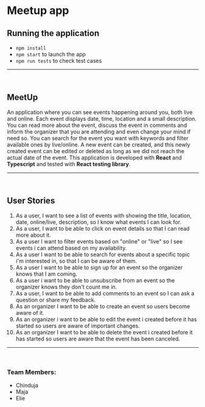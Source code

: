 # Meetup app

## Running the application

- `npm install`
- `npm start` to launch the app
- `npm run tests` to check test cases

<hr>
<br>

## MeetUp

An application where you can see events happening around you, both live and online. Each event displays date, time, location and a small description. You can read more about the event, discuss the event in comments and inform the organizer that you are attending and even change your mind if need so. You can search for the event you want with keywords and filter available ones by live/online. A new event can be created, and this newly created event can be edited or deleted as long as we did not reach the actual date of the event.
This application is developed with **React** and **Typescript** and tested with **React testing library**.

<hr>
<br>

## User Stories

1. As a user, I want to see a list of events with showing the title, location, date, online/live, description, so I know what events I can look for.
2. As a user, I want to be able to click on event details so that I can read more about it.
3. As a user I want to filter events based on "online" or "live" so I see events i can attend based on my availability.
4. As a user I want to be able to search for events about a specific topic i'm interested in, so that I can be aware of them.
5. As a user I want to be able to sign up for an event so the organizer knows that I am coming.
6. As a user i want to be able to unsubscribe from an event so the organizer knows they don't count me in.
7. As a user, I want to be able to add comments to an event so I can ask a question or share my feedback.
8. As an organizer I want to be able to create an event so users become aware of it.
9. As an organizer i want to be able to edit the event i created before it has started so users are aware of important changes.
10. As an organizer I want to be able to delete the event i created before it has started so users are aware that the event has been canceled.

<hr>
<br>

### Team Members:

- Chinduja
- Maja
- Elie
